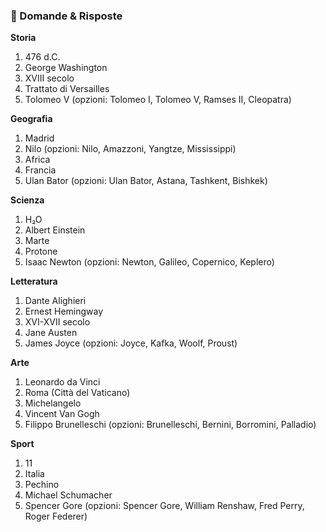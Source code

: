 ### 📄 Domande & Risposte

**Storia**

1. 476 d.C.
2. George Washington
3. XVIII secolo
4. Trattato di Versailles
5. Tolomeo V (opzioni: Tolomeo I, Tolomeo V, Ramses II, Cleopatra)

**Geografia**

1. Madrid
2. Nilo (opzioni: Nilo, Amazzoni, Yangtze, Mississippi)
3. Africa
4. Francia
5. Ulan Bator (opzioni: Ulan Bator, Astana, Tashkent, Bishkek)

**Scienza**

1. H₂O
2. Albert Einstein
3. Marte
4. Protone
5. Isaac Newton (opzioni: Newton, Galileo, Copernico, Keplero)

**Letteratura**

1. Dante Alighieri
2. Ernest Hemingway
3. XVI-XVII secolo
4. Jane Austen
5. James Joyce (opzioni: Joyce, Kafka, Woolf, Proust)

**Arte**

1. Leonardo da Vinci
2. Roma (Città del Vaticano)
3. Michelangelo
4. Vincent Van Gogh
5. Filippo Brunelleschi (opzioni: Brunelleschi, Bernini, Borromini, Palladio)

**Sport**

1. 11
2. Italia
3. Pechino
4. Michael Schumacher
5. Spencer Gore (opzioni: Spencer Gore, William Renshaw, Fred Perry, Roger Federer)
